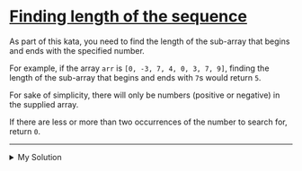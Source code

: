 # [Finding length of the sequence](https://www.codewars.com/kata/5566b0dd450172dfc4000005)

As part of this kata, you need to find the length of the sub-array that begins and ends with the specified number.

For example, if the array `arr` is `[0, -3, 7, 4, 0, 3, 7, 9]`, finding the length of the sub-array that begins and ends
with `7`s would return `5`.

For sake of simplicity, there will only be numbers (positive or negative) in the supplied array.

If there are less or more than two occurrences of the number to search for, return `0`.

---

<details><summary>My Solution</summary>

```js
var lengthOfSequence = function (arr, n) {
  const appearanceOfN = arr.filter(v => v === n).length
  if (appearanceOfN === 2) return arr.lastIndexOf(n) - arr.indexOf(n) + 1

  return 0
}
```

</details>
